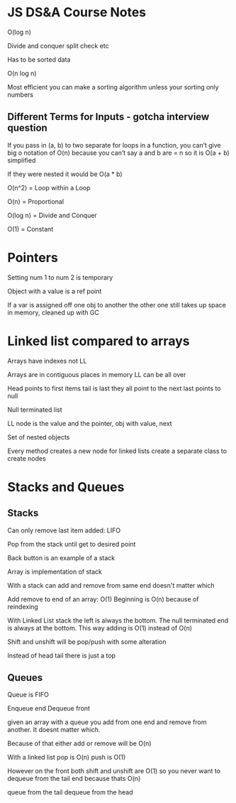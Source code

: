 # JS DS&A Course Notes


O(log n)

Divide and conquer split check etc

Has to be sorted data

O(n log n)

Most efficient you can make a sorting algorithm unless your sorting only numbers

## Different Terms for Inputs - gotcha interview question

If you pass in (a, b) to two separate for loops in a function, you can’t give big o notation of O(n) because you can’t say a and b are = n so it is O(a + b) simplified

If they were nested it would be O(a * b)




O(n^2) = Loop within a Loop

O(n) = Proportional

O(log n) = Divide and Conquer

O(1) = Constant



# Pointers

Setting num 1 to num 2 is temporary

Object with a value is a ref point

If a var is assigned off one obj to another the other one still takes up space in memory, cleaned up with GC


# Linked list compared to arrays

Arrays have indexes not LL

Arrays are in contiguous places in memory LL can be all over

Head points to first items tail is last they all point to the next last points to null

Null terminated list

LL node is the value and the pointer, obj with value, next

Set of nested objects

Every method creates a new node for linked lists create a separate class to create nodes

# Stacks and Queues

## Stacks

Can only remove last item added: LIFO

Pop from the stack until get to desired point

Back button is an example of a stack

Array is implementation of stack

With a stack can add and remove from same end doesn't matter which

Add remove to end of an array: O(1) 
Beginning is O(n) because of reindexing

With Linked List stack the left is always the bottom.  The null terminated end is always at the bottom.  This way adding is O(1) instead of O(n) 

Shift and unshift will be pop/push with some alteration

Instead of head tail there is just a top

## Queues

Queue is FIFO 

Enqueue end Dequeue front

given an array with a queue you add from one end and remove from another.  It doesnt matter which.

Because of that either add or remove will be O(n) 

With a linked list pop is O(n) push is O(1)

However on the front both shift and unshift are O(1) so you never want to dequeue from the tail end because thats O(n)

queue from the tail dequeue from the head


